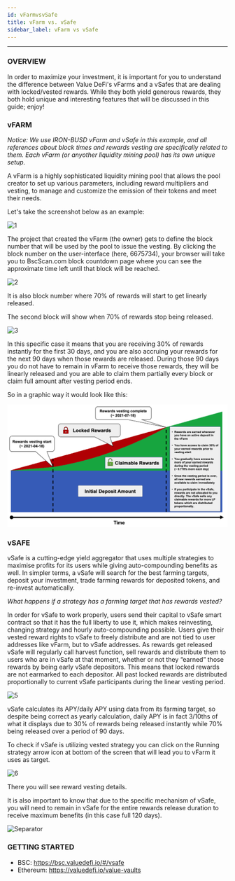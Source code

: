 ```yaml
---
id: vFarmvsvSafe
title: vFarm vs. vSafe
sidebar_label: vFarm vs vSafe
---
```

---
### OVERVIEW  

In order to maximize your investment, it is important for you to understand the difference between Value DeFi's vFarms and a vSafes that are dealing with locked/vested rewards.  While they both yield generous rewards, they both hold unique and interesting features that will be discussed in this guide; enjoy!

### vFARM

*Notice: We use IRON-BUSD vFarm and vSafe in this example, and all references about block times and rewards vesting are specifically related to them. Each vFarm (or anyother liquidity mining pool) has its own unique setup.*

A vFarm is a highly sophisticated liquidity mining pool that allows the pool creator to set up various parameters, including reward multipliers and vesting, to manage and customize the emission of their tokens and meet their needs.

Let's take the screenshot below as an example:

![1](https://user-images.githubusercontent.com/78454114/112706767-78dc8300-8e74-11eb-9edd-5738691ae443.png)  

The project that created the vFarm (the owner) gets to define the block number that will be used by the pool to issue the vesting. By clicking the block number on the user-interface (here, 6675734), your browser will take you to BscScan.com block countdown page where you can see the approximate time left until that block will be reached.  

![2](https://user-images.githubusercontent.com/78454114/112706804-ad503f00-8e74-11eb-8e8d-7ecd5aab163f.png)  

It is also block number where 70% of rewards will start to get linearly released.  

The second block will show when 70% of rewards stop being released. 

![3](https://user-images.githubusercontent.com/78454114/112706808-ba6d2e00-8e74-11eb-98cd-2b53b355d21b.png)  

In this specific case it means that you are receiving 30% of rewards instantly for the first 30 days, and you are also accruing your rewards for the next 90 days when those rewards are released. During those 90 days you do not have to remain in vFarm to receive those rewards, they will be linearly released and you are able to claim them partially every block or claim full amount after vesting period ends.  

So in a graphic way it would look like this:  

![4](../img/ironbusdunlock.png)  


### vSAFE

vSafe is a cutting-edge yield aggregator that uses multiple strategies to maximise profits for its users while giving auto-compounding benefits as well. In simpler terms, a vSafe will search for the best farming targets, deposit your investment, trade farming rewards for deposited tokens, and re-invest automatically.

*What happens if a strategy has a farming target that has rewards vested?*

In order for vSafe to work properly, users send their capital to vSafe smart contract so that it has the full liberty to use it, which makes reinvesting, changing strategy and hourly auto-compounding possible. Users give their vested reward rights to vSafe to freely distribute and are not tied to user addresses like vFarm, but to vSafe addresses. As rewards get released vSafe will regularly call harvest function, sell rewards and distribute them to users who are in vSafe at that moment, whether or not they “earned” those rewards by being early vSafe depositors. This means that locked rewards are not earmarked to each depositor. All past locked rewards are distributed proportionally to current vSafe participants during the linear vesting period.

![5](https://user-images.githubusercontent.com/78454114/112706830-e4beeb80-8e74-11eb-88de-aa3154b08e02.png)

vSafe calculates its APY/daily APY using data from its farming target, so despite being correct as yearly calculation, daily APY is in fact 3/10ths of what it displays due to 30% of rewards being released instantly while 70% being released over a period of 90 days.
 
To check if vSafe is utilizing vested strategy you can click on the Running strategy arrow icon at bottom of the screen that will lead you to vFarm it uses as target. 
  
![6](https://user-images.githubusercontent.com/78454114/112706844-ed172680-8e74-11eb-97a1-99a854851104.png)

There you will see reward vesting details.   

It is also important to know that due to the specific mechanism of vSafe, you will need to remain in vSafe for the entire rewards release duration to receive maximum benefits (in this case full 120 days).  

![Separator](../img/seperator.png)

### GETTING STARTED
- BSC: https://bsc.valuedefi.io/#/vsafe
- Ethereum: https://valuedefi.io/value-vaults  
